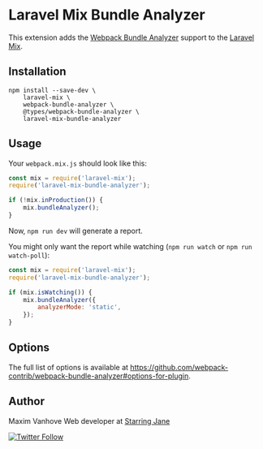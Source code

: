 # Laravel Mix Bundle Analyzer

This extension adds the [Webpack Bundle Analyzer](https://github.com/webpack-contrib/webpack-bundle-analyzer) support to the [Laravel Mix](https://github.com/laravel-mix/laravel-mix).

## Installation

```
npm install --save-dev \
    laravel-mix \
    webpack-bundle-analyzer \
    @types/webpack-bundle-analyzer \
    laravel-mix-bundle-analyzer
```

## Usage

Your `webpack.mix.js` should look like this:

```js
const mix = require('laravel-mix');
require('laravel-mix-bundle-analyzer');

if (!mix.inProduction()) {
    mix.bundleAnalyzer();
}
```

Now, `npm run dev` will generate a report.

You might only want the report while watching (`npm run watch` or `npm run watch-poll`):

```js
const mix = require('laravel-mix');
require('laravel-mix-bundle-analyzer');

if (mix.isWatching()) {
    mix.bundleAnalyzer({
        analyzerMode: 'static',
    });
}
```

## Options

The full list of options is available at https://github.com/webpack-contrib/webpack-bundle-analyzer#options-for-plugin.

## Author

Maxim Vanhove
Web developer at [Starring Jane](https://starringjane.com)

 [![Twitter Follow](https://img.shields.io/twitter/follow/MrMaximVanhove.svg?style=social&logo=twitter&label=Follow)](https://twitter.com/MrMaximVanhove)
